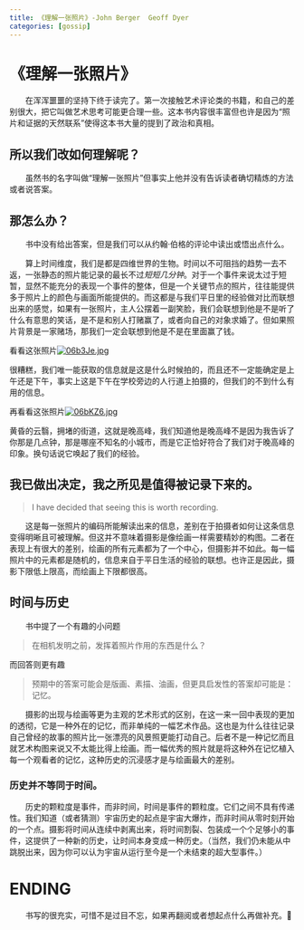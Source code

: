 ```yaml
---
title: 《理解一张照片》-John Berger  Geoff Dyer
categories: [gossip]
---
```


# 《理解一张照片》

&emsp;&emsp;在浑浑噩噩的坚持下终于读完了。第一次接触艺术评论类的书籍，和自己的差别很大，把它叫做艺术思考可能更合理一些。这本书内容很丰富但也许是因为“照片和证据的天然联系”使得这本书大量的提到了政治和真相。

## 所以我们改如何理解呢？

&emsp;&emsp;虽然书的名字叫做“理解一张照片”但事实上他并没有告诉读者确切精炼的方法或者说答案。

## 那怎么办？

&emsp;&emsp;书中没有给出答案，但是我们可以从约翰·伯格的评论中读出或悟出点什么。

&emsp;&emsp;算上时间维度，我们是都是四维世界的生物。时间以不可阻挡的趋势一去不返，一张静态的照片能记录的最长不过<dfn info="如星轨这类需要长曝光的风景照片，但实际上并非本书所指的那一类照片">短短几分钟</dfn>。对于一个事件来说太过于短暂，显然不能充分的表现一个事件的整体，但是一个关键节点的照片，往往能提供多于照片上的颜色与画面所能提供的。而这都是与我们平日里的经验做对比而联想出来的感觉，如果有一张照片，主人公摆着一副笑脸，我们会联想到他是不是听了什么有意思的笑话，是不是和别人打赌赢了，或者向自己的对象求婚了。但如果照片背景是一家赌场，那我们一定会联想到他是不是在里面赢了钱。

看看这张照片[![06b3Je.jpg](https://s1.ax1x.com/2020/10/11/06b3Je.jpg)](https://imgchr.com/i/06b3Je)

很糟糕，我们唯一能获取的信息就是这是什么时候拍的，而且还不一定能确定是上午还是下午，事实上这是下午在学校旁边的人行道上拍摄的，但我们的不到什么有用的信息。

再看看这张照片[![06bKZ6.jpg](https://s1.ax1x.com/2020/10/11/06bKZ6.jpg)](https://imgchr.com/i/06bKZ6)

黄昏的云翳，拥堵的街道，这就是晚高峰，我们知道他是晚高峰不是因为我告诉了你那是几点钟，那是哪座不知名的小城市，而是它正恰好符合了我们对于晚高峰的印象。换句话说它唤起了我们的经验。

## 我已做出决定，我之所见是值得被记录下来的。

>   I have decided that seeing this is worth recording.

&emsp;&emsp;这是每一张照片的编码所能解读出来的信息，差别在于拍摄者如何让这条信息变得明晰且可被理解。但这并不意味着摄影是像绘画一样需要精妙的构图。二者在表现上有很大的差别，绘画的所有元素都为了一个中心，但摄影并不如此。每一幅照片中的元素都是随机的，信息来自于平日生活的经验的联想。也许正是因此，摄影下限低上限高，而绘画上下限都很高。

## 时间与历史

&emsp;&emsp;书中提了一个有趣的小问题

>   在相机发明之前，发挥着照片作用的东西是什么？

而回答则更有趣

>   预期中的答案可能会是版画、素描、油画，但更具启发性的答案却可能是：记忆。

&emsp;&emsp;摄影的出现与绘画等更为主观的艺术形式的区别，在这一来一回中表现的更加的透彻，它是一种外在的记忆，而非单纯的一幅艺术作品。这也是为什么往往记录自己曾经的故事的照片比一张漂亮的风景照更能打动自己。后者不是一种记忆而且就艺术构图来说又不太能比得上绘画。而一幅优秀的照片就是将这种外在记忆植入每一个观看者的记忆，这种历史的沉浸感才是与绘画最大的差别。

### 历史并不等同于时间。

&emsp;&emsp;历史的颗粒度是事件，而非时间，时间是事件的颗粒度。它们之间不具有传递性。我们知道（或者猜测）宇宙历史的起点是宇宙大爆炸，而非时间从零时刻开始的一个点。摄影将时间从连续中剥离出来，将时间割裂、包装成一个个足够小的事件，这提供了一种新的历史，让时间本身变成一种历史。（当然，我们仍未能从中跳脱出来，因为你可以认为宇宙从运行至今是一个未结束的超大型事件。）



# ENDING

&emsp;&emsp;书写的很充实，可惜不是过目不忘，如果再翻阅或者想起点什么再做补充。📸

